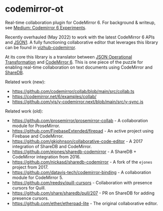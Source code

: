 # codemirror-ot
Real-time collaboration plugin for CodeMirror 6. For background & writeup, see [Medium: Codemirror 6 Experiments](https://medium.com/@currankelleher/codemirror-6-experiments-a3930bf03781).

Recently overhauled (May 2022) to work with the latest CodeMirror 6 APIs and [JSON1](https://github.com/ottypes/json1). A fully functioning collaborative editor that leverages this library can be found in [vizhub-codemirror](https://github.com/vizhub-core/vizhub/tree/main/vizhub-v3/vizhub-codemirror).

At its core this library is a translator between [JSON Operational Transformation](https://github.com/ottypes/json0) and [CodeMirror 6](https://codemirror.net/6/). This is one piece of the puzzle for enabling real-time collaboration on text documents using CodeMirror and [ShareDB](https://github.com/teamwork/sharedb).

Related work (new):

 * https://github.com/codemirror/collab/blob/main/src/collab.ts
 * https://codemirror.net/6/examples/collab/
 * https://github.com/yjs/y-codemirror.next/blob/main/src/y-sync.js

Related work (old):
 * https://github.com/prosemirror/prosemirror-collab - A collaboration module for ProseMirror.
 * https://github.com/FirebaseExtended/firepad - An active project using Firebase and CodeMirror.
 * https://github.com/gkjohnson/collaborative-code-editor - A 2017 integration of ShareDB and CodeMirror.
 * https://github.com/ejones/sharedb-codemirror - A ShareDB + CodeMirror integration from 2016.
 * https://github.com/nickasd/sharedb-codemirror - A fork of the `ejones` project from 2017.
 * https://github.com/datavis-tech/codemirror-binding - A collaboration module for CodeMirror 5.
 * https://github.com/reedsy/quill-cursors - Collaboration with presence cursors for Quill.
 * https://github.com/share/sharedb/pull/207 - PR on ShareDB for adding presence cursors.
 * https://github.com/ether/etherpad-lite - The original collaborative editor.
